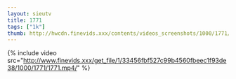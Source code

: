 ```yaml
--- 
layout: sieutv
title: 1771
tags: ["1k"]
thumb: http://hwcdn.finevids.xxx/contents/videos_screenshots/1000/1771/preview.mp4.jpg
---
```

{% include video src="http://www.finevids.xxx/get_file/1/33456fbf527c99b4560fbeec1f93de38/1000/1771/1771.mp4/" %} 
